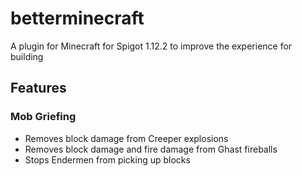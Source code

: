 # betterminecraft
A plugin for Minecraft for Spigot 1.12.2 to improve the experience for building

## Features

### Mob Griefing

- Removes block damage from Creeper explosions
- Removes block damage and fire damage from Ghast fireballs
- Stops Endermen from picking up blocks
